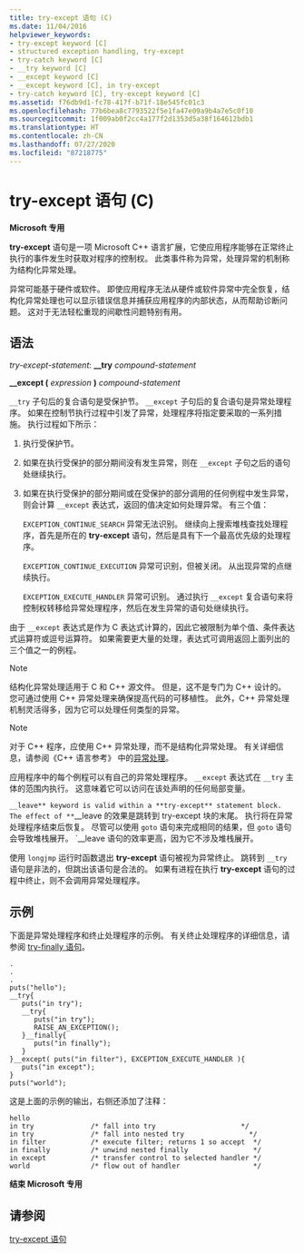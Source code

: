 ```yaml
---
title: try-except 语句 (C)
ms.date: 11/04/2016
helpviewer_keywords:
- try-except keyword [C]
- structured exception handling, try-except
- try-catch keyword [C]
- __try keyword [C]
- __except keyword [C]
- __except keyword [C], in try-except
- try-catch keyword [C], try-except keyword [C]
ms.assetid: f76db9d1-fc78-417f-b71f-18e545fc01c3
ms.openlocfilehash: 77b6bea8c7793522f5e1fa47e09a9b4a7e5c0f10
ms.sourcegitcommit: 1f009ab0f2cc4a177f2d1353d5a38f164612bdb1
ms.translationtype: HT
ms.contentlocale: zh-CN
ms.lasthandoff: 07/27/2020
ms.locfileid: "87218775"
---
```

# <a name="try-except-statement-c"></a>try-except 语句 (C)

**Microsoft 专用**

**try-except** 语句是一项 Microsoft C++ 语言扩展，它使应用程序能够在正常终止执行的事件发生时获取对程序的控制权。 此类事件称为异常，处理异常的机制称为结构化异常处理。

异常可能基于硬件或软件。 即使应用程序无法从硬件或软件异常中完全恢复，结构化异常处理也可以显示错误信息并捕获应用程序的内部状态，从而帮助诊断问题。 这对于无法轻松重现的间歇性问题特别有用。

## <a name="syntax"></a>语法

*try-except-statement*: **__try**  *compound-statement*

**__except (**  *expression*  **)**  *compound-statement*

`__try` 子句后的复合语句是受保护节。 `__except` 子句后的复合语句是异常处理程序。 如果在控制节执行过程中引发了异常，处理程序将指定要采取的一系列措施。 执行过程如下所示：

1. 执行受保护节。

1. 如果在执行受保护的部分期间没有发生异常，则在 `__except` 子句之后的语句处继续执行。

1. 如果在执行受保护的部分期间或在受保护的部分调用的任何例程中发生异常，则会计算 `__except` 表达式，返回的值决定如何处理异常。 有三个值：

   `EXCEPTION_CONTINUE_SEARCH` 异常无法识别。 继续向上搜索堆栈查找处理程序，首先是所在的 **try-except** 语句，然后是具有下一个最高优先级的处理程序。

   `EXCEPTION_CONTINUE_EXECUTION` 异常可识别，但被关闭。 从出现异常的点继续执行。

   `EXCEPTION_EXECUTE_HANDLER` 异常可识别。 通过执行 `__except` 复合语句来将控制权转移给异常处理程序，然后在发生异常的语句处继续执行。

由于 `__except` 表达式是作为 C 表达式计算的，因此它被限制为单个值、条件表达式运算符或逗号运算符。 如果需要更大量的处理，表达式可调用返回上面列出的三个值之一的例程。

> [!NOTE]
> 结构化异常处理适用于 C 和 C++ 源文件。 但是，这不是专门为 C++ 设计的。 您可通过使用 C++ 异常处理来确保提高代码的可移植性。 此外，C++ 异常处理机制灵活得多，因为它可以处理任何类型的异常。

> [!NOTE]
> 对于 C++ 程序，应使用 C++ 异常处理，而不是结构化异常处理。 有关详细信息，请参阅《C++ 语言参考》  中的[异常处理](../cpp/exception-handling-in-visual-cpp.md)。

应用程序中的每个例程可以有自己的异常处理程序。 `__except` 表达式在 `__try` 主体的范围内执行。 这意味着它可以访问在该处声明的任何局部变量。

`__leave** keyword is valid within a **try-except** statement block. The effect of **`__leave 的效果是跳转到 try-except 块的末尾。 执行将在异常处理程序结束后恢复。 尽管可以使用 `goto` 语句来完成相同的结果，但 `goto` 语句会导致堆栈展开。 `__leave 语句的效率更高，因为它不涉及堆栈展开。

使用 `longjmp` 运行时函数退出 **try-except** 语句被视为异常终止。 跳转到 `__try` 语句是非法的，但跳出该语句是合法的。 如果有进程在执行 **try-except** 语句的过程中终止，则不会调用异常处理程序。

## <a name="example"></a>示例

下面是异常处理程序和终止处理程序的示例。 有关终止处理程序的详细信息，请参阅 [try-finally 语句](../c-language/try-finally-statement-c.md)。

```
.
.
.
puts("hello");
__try{
   puts("in try");
   __try{
      puts("in try");
      RAISE_AN_EXCEPTION();
   }__finally{
      puts("in finally");
   }
}__except( puts("in filter"), EXCEPTION_EXECUTE_HANDLER ){
   puts("in except");
}
puts("world");
```

这是上面的示例的输出，右侧还添加了注释：

```
hello
in try              /* fall into try                     */
in try              /* fall into nested try                */
in filter           /* execute filter; returns 1 so accept  */
in finally          /* unwind nested finally                */
in except           /* transfer control to selected handler */
world               /* flow out of handler                  */
```

**结束 Microsoft 专用**

## <a name="see-also"></a>请参阅

[try-except 语句](../cpp/try-except-statement.md)

